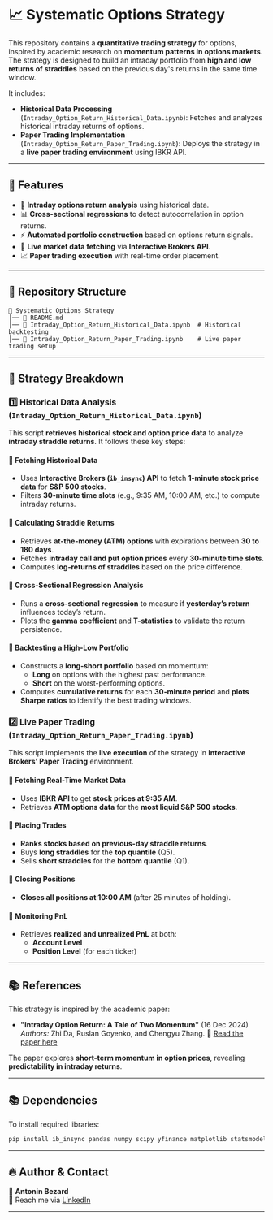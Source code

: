 # 📈 Systematic Options Strategy

This repository contains a **quantitative trading strategy** for options, inspired by academic research on **momentum patterns in options markets**. The strategy is designed to build an intraday portfolio from **high and low returns of straddles** based on the previous day's returns in the same time window.

It includes:
- **Historical Data Processing** (`Intraday_Option_Return_Historical_Data.ipynb`): Fetches and analyzes historical intraday returns of options.
- **Paper Trading Implementation** (`Intraday_Option_Return_Paper_Trading.ipynb`): Deploys the strategy in a **live paper trading environment** using IBKR API.

---

## 🚀 Features

- 📡 **Intraday options return analysis** using historical data.
- 📊 **Cross-sectional regressions** to detect autocorrelation in option returns.
- ⚡ **Automated portfolio construction** based on options return signals.
- 🏦 **Live market data fetching** via **Interactive Brokers API**.
- 📈 **Paper trading execution** with real-time order placement.

---

## 📂 Repository Structure

```
📁 Systematic Options Strategy
│── 📄 README.md
│── 📓 Intraday_Option_Return_Historical_Data.ipynb  # Historical backtesting
│── 📓 Intraday_Option_Return_Paper_Trading.ipynb    # Live paper trading setup
```

---

## 📜 Strategy Breakdown

### 1️⃣ **Historical Data Analysis (`Intraday_Option_Return_Historical_Data.ipynb`)**
This script **retrieves historical stock and option price data** to analyze **intraday straddle returns**. It follows these key steps:

#### 🔹 **Fetching Historical Data**
- Uses **Interactive Brokers (`ib_insync`) API** to fetch **1-minute stock price data** for **S&P 500 stocks**.
- Filters **30-minute time slots** (e.g., 9:35 AM, 10:00 AM, etc.) to compute intraday returns.

#### 🔹 **Calculating Straddle Returns**
- Retrieves **at-the-money (ATM) options** with expirations between **30 to 180 days**.
- Fetches **intraday call and put option prices** every **30-minute time slots**.
- Computes **log-returns of straddles** based on the price difference.

#### 🔹 **Cross-Sectional Regression Analysis**
- Runs a **cross-sectional regression** to measure if **yesterday’s return** influences today’s return.
- Plots the **gamma coefficient** and **T-statistics** to validate the return persistence.

#### 🔹 **Backtesting a High-Low Portfolio**
- Constructs a **long-short portfolio** based on momentum:
  - **Long** on options with the highest past performance.
  - **Short** on the worst-performing options.
- Computes **cumulative returns** for each **30-minute period** and **plots Sharpe ratios** to identify the best trading windows.



### 2️⃣ **Live Paper Trading (`Intraday_Option_Return_Paper_Trading.ipynb`)**
This script implements the **live execution** of the strategy in **Interactive Brokers’ Paper Trading** environment.

#### 🔹 **Fetching Real-Time Market Data**
- Uses **IBKR API** to get **stock prices at 9:35 AM**.
- Retrieves **ATM options data** for the **most liquid S&P 500 stocks**.

#### 🔹 **Placing Trades**
- **Ranks stocks based on previous-day straddle returns**.
- Buys **long straddles** for the **top quantile** (Q5).
- Sells **short straddles** for the **bottom quantile** (Q1).

#### 🔹 **Closing Positions**
- **Closes all positions at 10:00 AM** (after 25 minutes of holding).

#### 🔹 **Monitoring PnL**
- Retrieves **realized and unrealized PnL** at both:
  - **Account Level**
  - **Position Level** (for each ticker)

---

## 📚 References

This strategy is inspired by the academic paper:

- **"Intraday Option Return: A Tale of Two Momentum"** (16 Dec 2024)  
  *Authors:* Zhi Da, Ruslan Goyenko, and Chengyu Zhang. 
  📄 [Read the paper here](https://papers.ssrn.com/sol3/papers.cfm?abstract_id=5018430)

The paper explores **short-term momentum in option prices**, revealing **predictability in intraday returns**.

---

## 📚 Dependencies

To install required libraries:

```bash
pip install ib_insync pandas numpy scipy yfinance matplotlib statsmodels nest_asyncio
```

---

## 🔥 Author & Contact
👤 **Antonin Bezard**  
📧 Reach me via [LinkedIn](https://www.linkedin.com/in/antonin-bezard-a11511177/)

---
